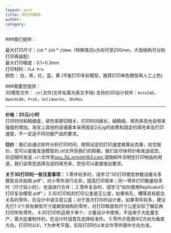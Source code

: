 ```yaml
---
layout: post
title: 3D打印服务
author: 
category: 
---
```


###我们提供：  

最大打印尺寸：`150` * `150` * `150mm`（特殊情况x方向可至200mm，大型结构可分别打印再装配）    
最大打印精度：0.1~0.3mm  
打印材料：`PLA Pro`   
颜色： 白，黑，红，蓝，黄
(不能打印多彩模型，推荐打印单色模型再人工上色)  


###需要您提供：  
3D模型文件：`.stl`文件(文件名需为英文字母)
支持的3D设计软件：`AutoCAD`，`OpenSCAD`，`ProE`，`Solidworks`，`3DsMax`  

******************************

**价格：25元/小时**  
打印时间和精细度，填充率密切相关，打印时间越长，越精细，填充率高也会带来强度的增加。淘宝上其他的店铺基本采用固定2元/g的收费和固定的填充率及打印速度，不一定适不同功能产品的要求。


**估价**：我们会通过软件分析打印时间，按照设定的打印速度推算出克重，给您报价。您可以直接发送模型的.stl文件到我们的邮箱，我们会尽快将价格发送给您。  
欢迎随时发送`.stl`文件至*seu_3d_print@163.com*,请随邮件注明您打印物品的用途，我们会帮您选择合适的填充率，您也可以直接提出要求。  



**关于3D打印的一些注意事项：**
1.零件较多时，请学习“3D打印模型参数设置与多模型合并指南.pdf”，对小零件进行合并，提高打印效率；同一零件打印数量较多时（尺寸较小的），也请进行合并；
2.零件复杂时，请学习“如何使用ReplicatorG打印复杂模型.pdf”；
3.3D打印机的打印公差是正公差，如果有孔、槽等具有配合关系的零件，在设计中请注意公差；对于首次打印的设计者，如果零件较多，建议先打1-2个具有典型尺寸或典型结构的零件，对打印精度和尺寸公差实际了解后再打印所有零件。
4.3D打印机适用于单个、少量设计中使用，不适用于大批量生产，需大批量制作的，在设计时请首先选择标准件。
5.零件示意图中Z方向为垂直方向，打印时以X，Y为参考平面，实际打印时以本文件零件图中方向为准。   
